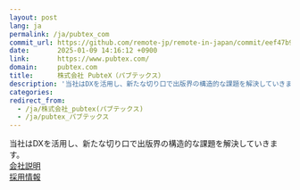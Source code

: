 ```yaml
---
layout: post
lang: ja
permalink: /ja/pubtex_com
commit_url: https://github.com/remote-jp/remote-in-japan/commit/eef47b9ebf8fa1ad63e2e008d78029bfb5e0df16
date:       2025-01-09 14:16:12 +0900
link:       https://www.pubtex.com/
domain:     pubtex.com
title:      株式会社 PubteX（パブテックス）
description: '当社はDXを活用し、新たな切り口で出版界の構造的な課題を解決していきます。  会社説明   採用情報'
categories: 
redirect_from:
  - /ja/株式会社_pubtex(パブテックス)
  - /ja/pubtex_パブテックス
---
```


<p>当社はDXを活用し、新たな切り口で出版界の構造的な課題を解決していきます。<br /> <a href="https://www.pubtex.com/#about">会社説明</a> <br /> <a href="https://herp.careers/v1/pubtex">採用情報</a></p>
